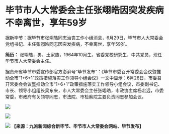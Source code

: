 

# 毕节市人大常委会主任张翊皓因突发疾病不幸离世，享年59岁

据新毕节：据毕节市张翊皓同志治丧工作小组消息，6月29日，毕节市人大常委会党组书记、主任张翊皓同志因突发疾病，不幸离世，享年59岁。

**简历：** 张翊皓，男，土家族，1964年10月生，省委党校研究生，中共党员，现任毕节市人大常委会主任。

据贵州省毕节市委宣传部官方澎湃号“毕节发布”：《毕节市委召开常委会会议暨推动全市“1+6+1”政策措施落实工作领导小组会议》一文中显示：6月28日，市委召开常委会会议暨推动全市“1+6+1”政策措施落实工作领导小组会议，市委副书记、市长、领导小组组长吴东来，市人大常委会主任张翊皓，市政协主席杨宏远，市委常委，市政府有关领导同志，市法院、市检察院主要负责同志参加会议。

![](https://inews.gtimg.com/om_bt/OMrm5P1vzpe3VD1bEt_uedOQposX3ocaZeWGzAW2sngagAA/1000)

![](https://inews.gtimg.com/om_bt/OSlPW3zKbTmgS6vc-FxeFRf3m9s7a6I3dratoitgl38R4AA/1000)

![](https://inews.gtimg.com/om_bt/O7X4g8p6e_GD32u9vSHc-3PE7CB8BB5AKCqV8WiCxl1EAAA/1000)
**【来源：九派新闻综合新毕节、毕节市人大常委会网站、毕节发布】**

